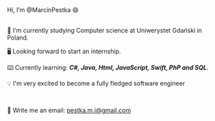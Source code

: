 Hi, I’m @MarcinPestka :smile: 
<br><br>

:open_book: I'm currently studying Computer science at Uniwerystet Gdański in Poland. 

:desktop_computer: Looking forward to start an internship. 


:keyboard:	Currently learning: __*C#, Java, Html, JavaScript, Swift,  PhP and SQL*__.



:bulb: I'm very excited to become a fully fledged software engineer


<br>



:envelope_with_arrow:	Write me an email: pestka.m.j@gmail.com
